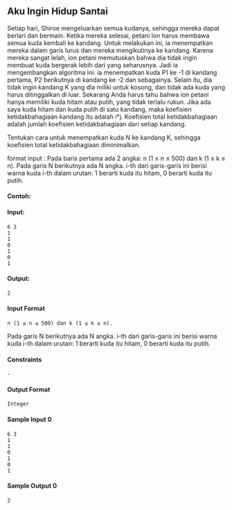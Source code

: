 ## Aku Ingin Hidup Santai
Setiap hari, Shiroe mengeluarkan semua kudanya, sehingga mereka dapat berlari dan bermain. Ketika mereka selesai, petani Ion harus membawa semua kuda kembali ke kandang. Untuk melakukan ini, ia menempatkan mereka dalam garis lurus dan mereka mengikutinya ke kandang. Karena mereka sangat lelah, ion petani memutuskan bahwa dia tidak ingin membuat kuda bergerak lebih dari yang seharusnya. Jadi ia mengembangkan algoritma ini: ia menempatkan kuda P1 ke -1 di kandang pertama, P2 berikutnya di kandang ke -2 dan sebagainya. Selain itu, dia tidak ingin kandang K yang dia miliki untuk kosong, dan tidak ada kuda yang harus ditinggalkan di luar. Sekarang Anda harus tahu bahwa ion petani hanya memiliki kuda hitam atau putih, yang tidak terlalu rukun. Jika ada saya kuda hitam dan kuda putih di satu kandang, maka koefisien ketidakbahagiaan kandang itu adalah i*j. Koefisien total ketidakbahagiaan adalah jumlah koefisien ketidakbahagiaan dari setiap kandang.

Tentukan cara untuk menempatkan kuda N ke kandang K, sehingga koefisien total ketidakbahagiaan diminimalkan.

format input : Pada baris pertama ada 2 angka: n (1 ≤ n ≤ 500) dan k (1 ≤ k ≤ n). Pada garis N berikutnya ada N angka. i-th dari garis-garis ini berisi warna kuda i-th dalam urutan: 1 berarti kuda itu hitam, 0 berarti kuda itu putih.

#### Contoh:
#### Input:
    6 3
    1
    1
    0
    1
    0
    1

#### Output:
    2

#### Input Format
    n (1 ≤ n ≤ 500) dan k (1 ≤ k ≤ n). 
Pada garis N berikutnya ada N angka. i-th dari garis-garis ini berisi warna kuda i-th dalam urutan: 1 berarti kuda itu hitam, 0 berarti kuda itu putih.

#### Constraints
    -

#### Output Format
    Integer

#### Sample Input 0
    6 3
    1
    1
    0
    1
    0
    1

#### Sample Output 0
    2
